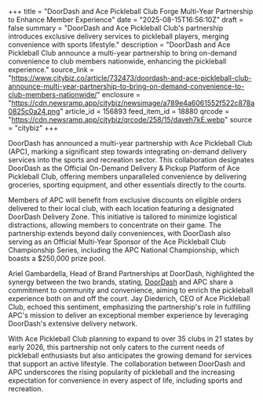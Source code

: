 +++
title = "DoorDash and Ace Pickleball Club Forge Multi-Year Partnership to Enhance Member Experience"
date = "2025-08-15T16:56:10Z"
draft = false
summary = "DoorDash and Ace Pickleball Club's partnership introduces exclusive delivery services to pickleball players, merging convenience with sports lifestyle."
description = "DoorDash and Ace Pickleball Club announce a multi-year partnership to bring on-demand convenience to club members nationwide, enhancing the pickleball experience."
source_link = "https://www.citybiz.co/article/732473/doordash-and-ace-pickleball-club-announce-multi-year-partnership-to-bring-on-demand-convenience-to-club-members-nationwide/"
enclosure = "https://cdn.newsramp.app/citybiz/newsimage/a789e4a6061552f522c878a0825c0a24.png"
article_id = 156893
feed_item_id = 18880
qrcode = "https://cdn.newsramp.app/citybiz/qrcode/258/15/daveh7kE.webp"
source = "citybiz"
+++

<p>DoorDash has announced a multi-year partnership with Ace Pickleball Club (APC), marking a significant step towards integrating on-demand delivery services into the sports and recreation sector. This collaboration designates DoorDash as the Official On-Demand Delivery & Pickup Platform of Ace Pickleball Club, offering members unparalleled convenience by delivering groceries, sporting equipment, and other essentials directly to the courts.</p><p>Members of APC will benefit from exclusive discounts on eligible orders delivered to their local club, with each location featuring a designated DoorDash Delivery Zone. This initiative is tailored to minimize logistical distractions, allowing members to concentrate on their game. The partnership extends beyond daily conveniences, with DoorDash also serving as an Official Multi-Year Sponsor of the Ace Pickleball Club Championship Series, including the APC National Championship, which boasts a $250,000 prize pool.</p><p>Ariel Gambardella, Head of Brand Partnerships at DoorDash, highlighted the synergy between the two brands, stating, <a href='https://www.doordash.com' rel='nofollow' target='_blank'>DoorDash</a> and APC share a commitment to community and convenience, aiming to enrich the pickleball experience both on and off the court. Jay Diederich, CEO of Ace Pickleball Club, echoed this sentiment, emphasizing the partnership's role in fulfilling APC's mission to deliver an exceptional member experience by leveraging DoorDash's extensive delivery network.</p><p>With Ace Pickleball Club planning to expand to over 35 clubs in 21 states by early 2026, this partnership not only caters to the current needs of pickleball enthusiasts but also anticipates the growing demand for services that support an active lifestyle. The collaboration between DoorDash and APC underscores the rising popularity of pickleball and the increasing expectation for convenience in every aspect of life, including sports and recreation.</p>